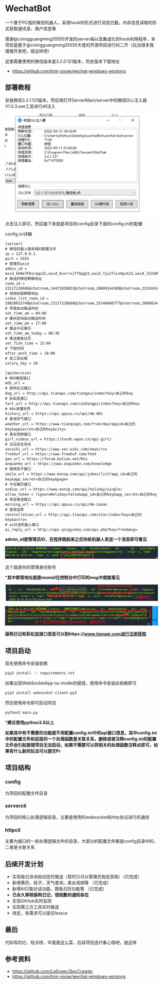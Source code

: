 # WechatBot
一个基于PC版的微信机器人，采用hook的形式进行消息拦截，内存信息读取的形式获取通讯录，用户信息等

感谢@cixingguangming55555开发的server端以及集成化的hook利用程序，本项目是基于@cixingguangming55555大佬的开源项目进行的二开（玩法很多我慢慢开发吧，就这样吧）

这里需要使用的微信版本是3.2.0.121版本，历史版本下载地址

- https://github.com/tom-snow/wechat-windows-versions

## 部署教程

安装微信3.2.1.121版本，然后再打开ServerMain/server中的微信DLL注入器V1.0.3.exe工具进行dll注入

![image-20220915181623688](images/image-20220915181623688.png) 

点击注入即可，然后接下来就是项目的config目录下面的config.ini的配置

config.ini详解

```
[server]
# 微信机器人服务端的配置文件
ip = 127.0.0.1
port = 5555
# 管理员wxid
admin_id = wxid_kb0e7h9icqqv22,wxid_6vxrrvjff6pg22,wxid_fys2fico9put22,wxid_lb33d6uyarmv22
# 推送的微信群聊地址
room_id = 23117228686@chatroom,24472020852@chatroom,20809144388@chatroom,22261634025@chatroom,22868513156@chatroom
# 视频权限群聊地址
video_list_room_id = 19820015740@chatroom,23117228686@chatroom,25348406777@chatroom,20809144388@chatroom,25142607072@chatroom,39218917883@chatroom
# 早报自动推送时间
set_time_am = 09:00
# 晚间咨询自动推送时间
set_time_pm = 17:00
# 推送今日黄历
set_time_am_today = 08:30
# 推送摸鱼日历
set_fish_time = 15:00
# 下班时间
after_work_time = 18:00
# 发工资日期
salary_day = 10

[apiService]
# MD5解密接口
md5_url = 
# 舔狗日记接口
dog_url = http://api.tianapi.com/tiangou/index?key=自己的key
# 彩虹屁接口
fart_url = http://api.tianapi.com/caihongpi/index?key=自己的key
# 60s读懂世界
history_url = https://api.qqsuu.cn/api/dm-60s
# 查询天气接口
weather_url = https://www.tianqiapi.com/free/day?appid=自己的key&appsecret=自己的key&city=
# 美女视频接口
girl_videos_url = https://tucdn.wpon.cn/api-girl/
# 当日安全资讯
secwiki_url = https://www.sec-wiki.com/news/rss
freebuf_url = https://www.freebuf.com/feed
qax_url = https://forum.butian.net/Rss
anquanke_url = https://www.anquanke.com/knowledge
# 搞笑段子接口
smile_url = https://www.mxnzp.com/api/jokes/list?app_id=自己的key&app_secret=自己的key&page=
# 今日黄历接口
zodiac_url = https://www.mxnzp.com/api/holiday/single/
allow_token = ?ignoreHoliday=false&app_id=自己的key&app_secret=自己的key
# 早安寄语接口
morning_url = https://api.qqsuu.cn/api/dm-zaoan
# 星座运势
constellation_url = http://api.tianapi.com/star/index?key=自己的key&astro=
# ai对话机器人接口
ai_reply_url = http://api.qingyunke.com/api.php?key=free&msg=
```

**admin_id是管理员ID，在程序跑起来之后你给机器人发送一个消息即可看见**

![image-20220915181940797](images/image-20220915181940797.png) 

这个就是你的管理身份账号

***其中群里地址就是roomid在控制台中打印的msg中就能看见**

![image-20221023202452175](images/image-20221023202452175.png) 

![image-20221023202551321](images/image-20221023202551321.png) 

**舔狗日记和彩虹屁接口信息可以到https://www.tianapi.com进行注册获取**

## 项目启动

首先使用命令安装依赖

```bash
pip3 install -r requirements.txt
```

如果出现WebSocketApp no modle的报错，使用命令安装此依赖即可

```bash
pip3 install websocket-client-py3
```

然后使用命令即可启动项目

```bash
python3 main.py
```

***建议使用python3.8以上**

**如果其中有不需要的功能就不用配置config.ini中的api接口信息，其中config.ini中的配置文件和前面的一个处理函数是关联关系，删除或者注释config.ini的配置文件会引起报错项目无法启动，如果不需要可以将相关的处理函数注释点即可，如果有什么新的玩法可以提交Pr**

## 项目结构

### config

为项目的配置文件目录

### servercli

为项目的核心处理逻辑目录，主要是使用的websocket和http协议进行的通信

### httpcli

主要为接口的一些处理逻辑文件的目录，大部分的配置文件都是config目录中的，二者是关联关系

## 后续开发计划

- 实现每日咨询自动定时推送（暂时只可以管理员指定获取）（已完成）
- 新增黄历，段子，天气查询，美女视频等 （已完成）
- 新增AI只能对话功能，摸鱼日历功能等 （已完成）
- **已永久移除舔狗日记，很抱歉的通知各位**
- 实现GitHub实时监控
- 实现第三方工具实时推送
- 待定，有需求可以提交lessus

## 最后

代码写的烂，轻点喷，毕竟我这么菜，后续项目迭代看心情吧，就这样

## 参考资料

- https://github.com/Le0nsec/SecCrawler
- https://github.com/tom-snow/wechat-windows-versions
